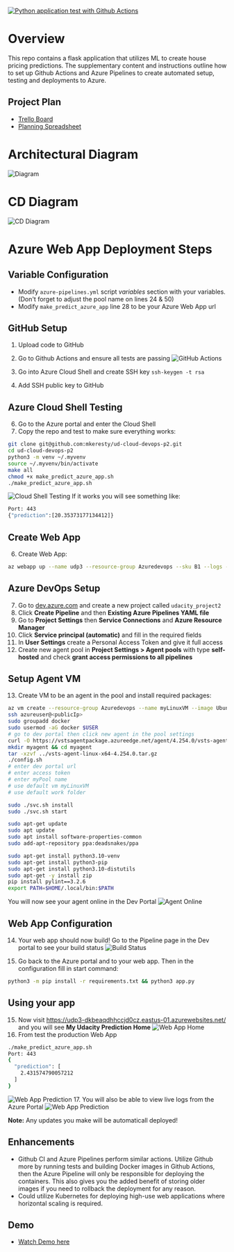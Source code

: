 [![Python application test with Github Actions](https://github.com/mkeresty/ud-cloud-devops-p2/actions/workflows/python-app.yml/badge.svg)](https://github.com/mkeresty/ud-cloud-devops-p2/actions/workflows/python-app.yml)

# Overview

This repo contains a flask application that utilizes ML to create house pricing predictions. The supplementary content and instructions outline how to set up Github Actions and Azure Pipelines to create automated setup, testing and deployments to Azure.

## Project Plan
- [Trello Board](https://trello.com/invite/b/68042cccef3166045705d5e6/ATTIf3f09f0b617032288777c2664ce146ea5C172673/my-trello-board)
- [Planning Spreadsheet](./udacity_project_2_spreadsheet.xlsx)

# Architectural Diagram
![Diagram](./screenshots/microservices-strategy.png)

# CD Diagram
![CD Diagram](./screenshots/cd-diagram.png)


# Azure Web App Deployment Steps

## Variable Configuration
- Modify ```azure-pipelines.yml``` script *variables* section with your variables. (Don't forget to adjust the pool name on lines 24 & 50)
- Modify ```make_predict_azure_app``` line 28 to be your Azure Web App url

## GitHub Setup
1. Upload code to GitHub
2. Go to Github Actions and ensure all tests are passing
![GitHub Actions](./screenshots/ss_2_passing_gh_actions.png)

3. Go into Azure Cloud Shell and create SSH key
```ssh-keygen -t rsa```
4. Add SSH public key to GitHub

## Azure Cloud Shell Testing
6. Go to the Azure portal and enter the Cloud Shell
5. Copy the repo and test to make sure everything works:
```bash
git clone git@github.com:mkeresty/ud-cloud-devops-p2.git
cd ud-cloud-devops-p2
python3 -m venv ~/.myvenv
source ~/.myvenv/bin/activate
make all
chmod +x make_predict_azure_app.sh
./make_predict_azure_app.sh 
```
![Cloud Shell Testing](./screenshots/ss_5_shell_test_run.png)
If it works you will see something like:
```bash
Port: 443
{"prediction":[20.35373177134412]}
```

## Create Web App
6. Create Web App:
```bash
az webapp up --name udp3 --resource-group Azuredevops --sku B1 --logs --runtime "PYTHON:3.10"
```

## Azure DevOps Setup
7. Go to [dev.azure.com](https://go.microsoft.com/fwlink/?LinkId=307137) and create a new project called `udacity_project2`
8. Click **Create Pipeline** and then **Existing Azure Pipelines YAML file**
9. Go to **Project Settings** then **Service Connections** and **Azure Resource Manager**
10. Click **Service principal (automatic)** and fill in the required fields
11. In **User Settings** create a Personal Access Token and give it full access
12. Create new agent pool in **Project Settings > Agent pools** with type **self-hosted** and check **grant access permissions to all pipelines**

## Setup Agent VM
13. Create VM to be an agent in the pool and install required packages:
```bash
az vm create --resource-group Azuredevops --name myLinuxVM --image Ubuntu2204 --generate-ssh-keys --admin-username azureuser --public-ip-sku Standard
ssh azureuser@<publicIp>
sudo groupadd docker
sudo usermod -aG docker $USER
# go to dev portal then click new agent in the pool settings
curl -O https://vstsagentpackage.azureedge.net/agent/4.254.0/vsts-agent-linux-x64-4.254.0.tar.gz
mkdir myagent && cd myagent
tar -xzvf ../vsts-agent-linux-x64-4.254.0.tar.gz
./config.sh
# enter dev portal url
# enter access token
# enter myPool name
# use default vm myLinuxVM
# use default work folder

sudo ./svc.sh install
sudo ./svc.sh start

sudo apt-get update
sudo apt update
sudo apt install software-properties-common
sudo add-apt-repository ppa:deadsnakes/ppa

sudo apt-get install python3.10-venv
sudo apt-get install python3-pip
sudo apt-get install python3.10-distutils
sudo apt-get -y install zip
pip install pylint==3.2.6
export PATH=$HOME/.local/bin:$PATH
```
You will now see your agent online in the Dev Portal
![Agent Online](./screenshots/ss_9_agent_online.png)


## Web App Configuration
14. Your web app should now build! Go to the Pipeline page in the Dev portal to see your build status
![Build Status](./screenshots/ss_10_deployed_app_pipeline.png)

14. Go back to the Azure portal and to your web app. Then in the configuration fill in start command:
```bash
python3 -m pip install -r requirements.txt && python3 app.py
```

## Using your app
15. Now visit https://udp3-dkbeaqdhhccjd0cz.eastus-01.azurewebsites.net/ and you will see **My Udacity Prediction Home**
![Web App Home](./screenshots/ss_12_website_update_proof.png)
16. From test the production Web App
```bash
./make_predict_azure_app.sh
Port: 443
{
  "prediction": [
    2.431574790057212
  ]
}
```
![Web App Prediction](./screenshots/ss_13_prediction_post_update.png)
17. You will also be able to view live logs from the Azure Portal
![Web App Prediction](./screenshots/ss_14_live_logs.png)


**Note:** Any updates you make will be automaticall deployed!



## Enhancements
- Github CI and Azure Pipelines perform similar actions. Utilize Github more by running tests and building Docker images in Github Actions, then the Azure Pipeline will only be responsible for deploying the containers. This also gives you the added benefit of storing older images if you need to rollback the deployment for any reason.
- Could utilize Kubernetes for deploying high-use web applications where horizontal scaling is required.

## Demo 

- [Watch Demo here](https://youtu.be/fH8iGsuc6T0)
